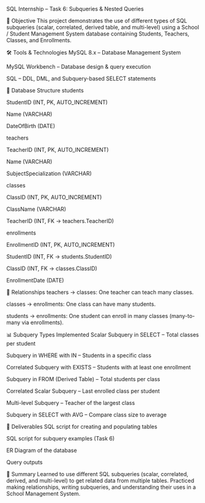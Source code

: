 SQL Internship – Task 6: Subqueries & Nested Queries

📌 Objective
This project demonstrates the use of different types of SQL subqueries (scalar, correlated, derived table, and multi-level) using a School / Student Management System database containing Students, Teachers, Classes, and Enrollments.

🛠️ Tools & Technologies
MySQL 8.x – Database Management System

MySQL Workbench – Database design & query execution

SQL – DDL, DML, and Subquery-based SELECT statements

📁 Database Structure
students

StudentID (INT, PK, AUTO_INCREMENT)

Name (VARCHAR)

DateOfBirth (DATE)

teachers

TeacherID (INT, PK, AUTO_INCREMENT)

Name (VARCHAR)

SubjectSpecialization (VARCHAR)

classes

ClassID (INT, PK, AUTO_INCREMENT)

ClassName (VARCHAR)

TeacherID (INT, FK → teachers.TeacherID)

enrollments

EnrollmentID (INT, PK, AUTO_INCREMENT)

StudentID (INT, FK → students.StudentID)

ClassID (INT, FK → classes.ClassID)

EnrollmentDate (DATE)

🔗 Relationships
teachers → classes: One teacher can teach many classes.

classes → enrollments: One class can have many students.

students → enrollments: One student can enroll in many classes (many-to-many via enrollments).

📊 Subquery Types Implemented
Scalar Subquery in SELECT – Total classes per student

Subquery in WHERE with IN – Students in a specific class

Correlated Subquery with EXISTS – Students with at least one enrollment

Subquery in FROM (Derived Table) – Total students per class

Correlated Scalar Subquery – Last enrolled class per student

Multi-level Subquery – Teacher of the largest class

Subquery in SELECT with AVG – Compare class size to average

📌 Deliverables
SQL script for creating and populating tables

SQL script for subquery examples (Task 6)

ER Diagram of the database

Query outputs

📌 Summary
Learned to use different SQL subqueries (scalar, correlated, derived, and multi-level) to get related data from multiple tables. Practiced making relationships, writing subqueries, and understanding their uses in a School Management System.

